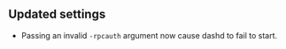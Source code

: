 Updated settings
----------------

- Passing an invalid `-rpcauth` argument now cause dashd to fail to start.
